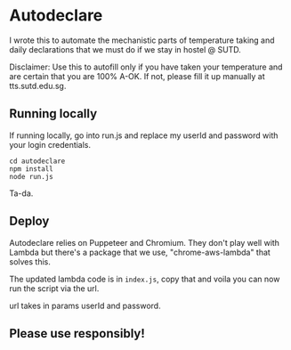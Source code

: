 # Autodeclare

I wrote this to automate the mechanistic parts of temperature taking and daily declarations that we must do if we stay in hostel @ SUTD.

Disclaimer:
Use this to autofill only if you have taken your temperature and are certain that you are 100% A-OK. If not, please fill it up manually at tts.sutd.edu.sg.

## Running locally

If running locally, go into run.js and replace my userId and password with your login credentials.

    cd autodeclare
    npm install
    node run.js

Ta-da.

## Deploy

Autodeclare relies on Puppeteer and Chromium. They don't play well with Lambda but there's a package that we use, "chrome-aws-lambda" that solves this.

The updated lambda code is in `index.js`, copy that and voila you can now run the script via the url.

url takes in params userId and password.

## Please use responsibly!
